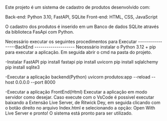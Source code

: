 Este projeto é um sistema de cadastro de produtos desenvolvido com:

Back-end: Python 3.10, FastAPI, SQLite
Front-end: HTML, CSS, JavaScript


O cadastro dos produtos é inserido em um Banco de dados SQLite através da biblioteca FasApi com Python.


Necessário executar os seguintes procedimentos para Executar
-----------------BackEnd --------------------
Necessário instalar o Python 3.12 + pip para executar a aplicação. Em seguida abrir o cmd na pasta do projeto.

-Instalar FastAPI
pip install fastapi
pip install uvicorn
pip install sqlalchemy
pip install sqlite3

-Executar a aplicação backend(Python)
uvicorn produtos:app --reload --host 0.0.0.0 --port 8000

-Executar a aplicação FrontEnd(Html)
Executar a aplicação em modo servidor como desejar. 
Caso execute com o VsCode é possivel executar baixando a
Extensão Live Server, de Ritwick Dey, em seguida clicando
com o botão direito no arquivo Index.html e selecionando
a opção: Open With Live Server e pronto! O sistema está
pronto para ser utilizado.